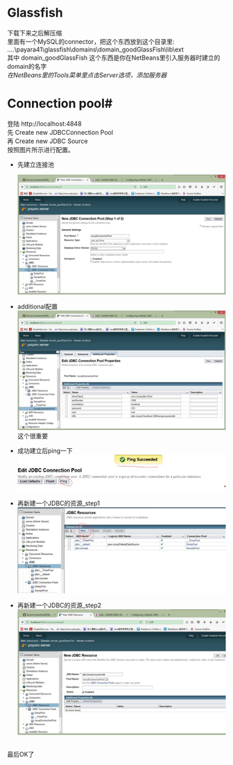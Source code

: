 # Glassfish #
下载下来之后解压缩<br/>
里面有一个MySQL的connector，把这个东西放到这个目录里:  ....\payara41\glassfish\domains\domain_goodGlassFish\lib\ext<br/>
其中 domain_goodGlassFish 这个东西是你在NetBeans里引入服务器时建立的domain的名字<br/>
<i>在NetBeans里的Tools菜单里点击Server选项，添加服务器</i>

# Connection pool#
登陆 http://localhost:4848<br/>
先 Create new JDBCConnection Pool<br/> 
再 Create new JDBC Source<br/>
按照图片所示进行配置。<br/>

- 先建立连接池

  ![先建立连接池](/Config_Server_and_ConnectionPool/newJDBCConnectionPool.jpg)<br/>
  
- additional配置
 ![additional配置](/Config_Server_and_ConnectionPool/addional%20Properities.jpg)
 这个很重要<br/>

- 成功建立后ping一下
 ![成功建立后ping一下](/Config_Server_and_ConnectionPool/ping.jpg)<br/>

- 再新建一个JDBC的资源_step1
 ![再新建一个JDBC的资源_step1](/Config_Server_and_ConnectionPool/new%20JDBC%20Resource.jpg)<br/>

- 再新建一个JDBC的资源_step2
 ![再新建一个JDBC的资源_step2](/Config_Server_and_ConnectionPool/JDBC资源.jpg)<br/>
<br/>
最后OK了
